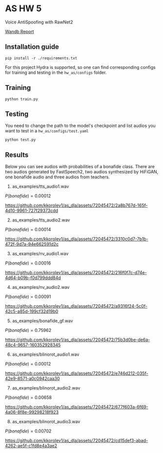 # AS HW 5
Voice AntiSpoofing with RawNet2

[Wandb Report](https://wandb.ai/kkorolev/as_project/reports/HW5--Vmlldzo2MjY5ODA3)

## Installation guide

```shell
pip install -r ./requirements.txt
```

For this project Hydra is supported, so one can find corresponding configs for training and testing in the `hw_as/configs` folder.

## Training
```shell
python train.py
```

## Testing
You need to change the path to the model's checkpoint and list audios you want to test in a `hw_as/configs/test.yaml`
```shell
python test.py
```

## Results
Below you can see audios with probabilities of a bonafide class. There are two audios generated by FastSpeech2, two audios synthesized by HiFiGAN, one bonafide audio and three audios from teachers.

1) as_examples/tts_audio1.wav 

$P(bonafide)=0.00012$

https://github.com/kkorolev1/as_dla/assets/72045472/2a8b767d-165f-4d10-9961-727f29373cdd

2) as_examples/tts_audio2.wav

$P(bonafide)=0.00014$

https://github.com/kkorolev1/as_dla/assets/72045472/3310c0d7-7b1b-472f-9d7a-94e662591d2c

3) as_examples/nv_audio1.wav 

$P(bonafide)=0.00016$

https://github.com/kkorolev1/as_dla/assets/72045472/216f0f7c-d74e-4d64-b09b-f0d799ddd84d

4) as_examples/nv_audio2.wav 

$P(bonafide)=0.00091$

https://github.com/kkorolev1/as_dla/assets/72045472/a9316f24-5c0f-42c5-a85d-199cf32d19b0

5) as_examples/bonafide_gf.wav

$P(bonafide)=0.75962$

https://github.com/kkorolev1/as_dla/assets/72045472/75b3d0be-de6a-48c4-9657-160352928345

6) as_examples/blinorot_audio1.wav

$P(bonafide)=0.00012$

https://github.com/kkorolev1/as_dla/assets/72045472/e746d212-035f-42e9-8571-a0c0942caa30

7) as_examples/blinorot_audio2.wav

$P(bonafide)=0.00658$

https://github.com/kkorolev1/as_dla/assets/72045472/677f603a-6f69-4a06-8f8e-99298218f923

8) as_examples/blinorot_audio3.wav

$P(bonafide)=0.00702$

https://github.com/kkorolev1/as_dla/assets/72045472/cd15def3-abad-4262-ae5f-c1fd8e4a3ae2




